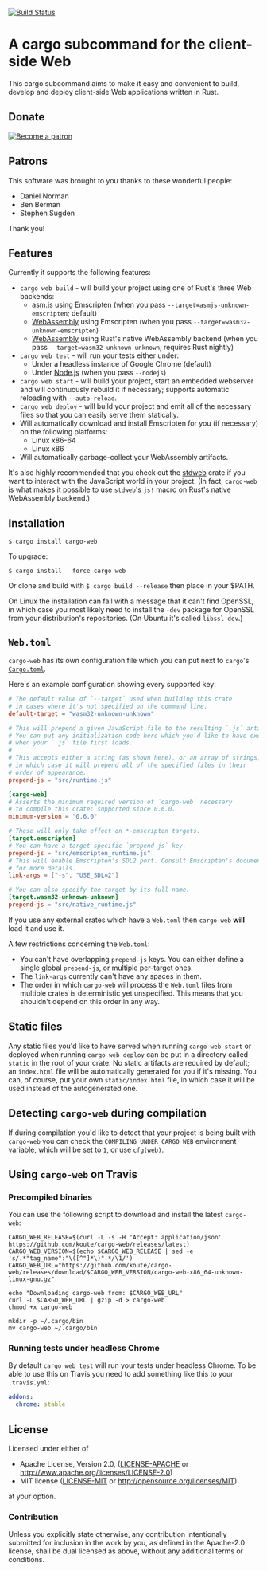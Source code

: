 [![Build Status](https://api.travis-ci.org/koute/cargo-web.svg)](https://travis-ci.org/koute/cargo-web)

# A cargo subcommand for the client-side Web

This cargo subcommand aims to make it easy and convenient to build, develop
and deploy client-side Web applications written in Rust.

## Donate

[![Become a patron](https://koute.github.io/img/become_a_patron_button.png)](https://www.patreon.com/koute)

## Patrons

This software was brought to you thanks to these wonderful people:
  * Daniel Norman
  * Ben Berman
  * Stephen Sugden

Thank you!

## Features

Currently it supports the following features:

  * `cargo web build` - will build your project using one of Rust's three Web backends:
    * [asm.js] using Emscripten (when you pass `--target=asmjs-unknown-emscripten`; default)
    * [WebAssembly] using Emscripten (when you pass `--target=wasm32-unknown-emscripten`)
    * [WebAssembly] using Rust's native WebAssembly backend (when you pass `--target=wasm32-unknown-unknown`, requires Rust nightly)
  * `cargo web test` - will run your tests either under:
    * Under a headless instance of Google Chrome (default)
    * Under [Node.js] (when you pass `--nodejs`)
  * `cargo web start` - will build your project, start an embedded webserver and will continuously
    rebuild it if necessary; supports automatic reloading with `--auto-reload`.
  * `cargo web deploy` - will build your project and emit all of the necessary files so that
    you can easily serve them statically.
  * Will automatically download and install Emscripten for you (if necessary) on the following platforms:
    * Linux x86-64
    * Linux x86
  * Will automatically garbage-collect your WebAssembly artifacts.

[asm.js]: https://en.wikipedia.org/wiki/Asm.js
[WebAssembly]: https://en.wikipedia.org/wiki/WebAssembly
[Node.js]: https://nodejs.org/en/

It's also highly recommended that you check out the [stdweb] crate if you want
to interact with the JavaScript world in your project. (In fact, `cargo-web`
is what makes it possible to use `stdweb`'s `js!` macro on Rust's native WebAssembly
backend.)

[stdweb]: https://github.com/koute/stdweb

## Installation

    $ cargo install cargo-web

To upgrade:

    $ cargo install --force cargo-web

Or clone and build with `$ cargo build --release` then place in your $PATH.

On Linux the installation can fail with a message that it can't find OpenSSL,
in which case you most likely need to install the `-dev` package for OpenSSL
from your distribution's repositories. (On Ubuntu it's called `libssl-dev`.)

## `Web.toml`

`cargo-web` has its own configuration file which you can put next to `cargo`'s [`Cargo.toml`].

Here's an example configuration showing every supported key:

```toml
# The default value of `--target` used when building this crate
# in cases where it's not specified on the command line.
default-target = "wasm32-unknown-unknown"

# This will prepend a given JavaScript file to the resulting `.js` artifact.
# You can put any initialization code here which you'd like to have executed
# when your `.js` file first loads.
#
# This accepts either a string (as shown here), or an array of strings,
# in which case it will prepend all of the specified files in their
# order of appearance.
prepend-js = "src/runtime.js"

[cargo-web]
# Asserts the minimum required version of `cargo-web` necessary
# to compile this crate; supported since 0.6.0.
minimum-version = "0.6.0"

# These will only take effect on *-emscripten targets.
[target.emscripten]
# You can have a target-specific `prepend-js` key.
prepend-js = "src/emscripten_runtime.js"
# This will enable Emscripten's SDL2 port. Consult Emscripten's documentation
# for more details.
link-args = ["-s", "USE_SDL=2"]

# You can also specify the target by its full name.
[target.wasm32-unknown-unknown]
prepend-js = "src/native_runtime.js"
```

If you use any external crates which have a `Web.toml` then `cargo-web`
**will** load it and use it.

A few restrictions concerning the `Web.toml`:

  * You can't have overlapping `prepend-js` keys. You can either define
    a single global `prepend-js`, or multiple per-target ones.
  * The `link-args` currently can't have any spaces in them.
  * The order in which `cargo-web` will process the `Web.toml` files
    from multiple crates is deterministic yet unspecified. This means
    that you shouldn't depend on this order in any way.

[`Cargo.toml`]: https://doc.rust-lang.org/cargo/reference/manifest.html

## Static files

Any static files you'd like to have served when running `cargo web start` or deployed
when running `cargo web deploy` can be put in a directory called `static` in the root
of your crate. No static artifacts are required by default; an `index.html` file will
be automatically generated for you if it's missing. You can, of course, put your own `static/index.html`
file, in which case it will be used instead of the autogenerated one.

## Detecting `cargo-web` during compilation

If during compilation you'd like to detect that your project is being built with `cargo-web`
you can check the `COMPILING_UNDER_CARGO_WEB` environment variable, which will be set to `1`, or use `cfg(web)`.

## Using `cargo-web` on Travis

### Precompiled binaries

You can use the following script to download and install the latest `cargo-web`:

```shell
CARGO_WEB_RELEASE=$(curl -L -s -H 'Accept: application/json' https://github.com/koute/cargo-web/releases/latest)
CARGO_WEB_VERSION=$(echo $CARGO_WEB_RELEASE | sed -e 's/.*"tag_name":"\([^"]*\)".*/\1/')
CARGO_WEB_URL="https://github.com/koute/cargo-web/releases/download/$CARGO_WEB_VERSION/cargo-web-x86_64-unknown-linux-gnu.gz"

echo "Downloading cargo-web from: $CARGO_WEB_URL"
curl -L $CARGO_WEB_URL | gzip -d > cargo-web
chmod +x cargo-web

mkdir -p ~/.cargo/bin
mv cargo-web ~/.cargo/bin
```

### Running tests under headless Chrome

By default `cargo web test` will run your tests under headless Chrome. To be able to use this on Travis
you need to add something like this to your `.travis.yml`:

```yaml
addons:
  chrome: stable
```

## License

Licensed under either of

  * Apache License, Version 2.0, ([LICENSE-APACHE](LICENSE-APACHE) or http://www.apache.org/licenses/LICENSE-2.0)
  * MIT license ([LICENSE-MIT](LICENSE-MIT) or http://opensource.org/licenses/MIT)

at your option.

### Contribution

Unless you explicitly state otherwise, any contribution intentionally submitted
for inclusion in the work by you, as defined in the Apache-2.0 license, shall be
dual licensed as above, without any additional terms or conditions.
